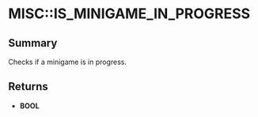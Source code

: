 # MISC::IS_MINIGAME_IN_PROGRESS

## Summary
Checks if a minigame is in progress.

## Returns
* **BOOL**